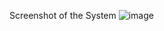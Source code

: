 Screenshot of the System
![image](https://github.com/miynne24/X-Sentiment-Analysis-on-Top-Sportswear-Brands-Classification-and-Visualization/assets/147019273/51a67ae4-4193-428a-ad9b-e6a802c39375)
